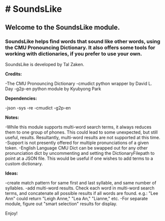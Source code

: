 <h1># SoundsLike</h1>

<h2>Welcome to the SoundsLike module.</h2>
<h3>SoundsLike helps find words that sound like other words, using the CMU Pronouncing Dictionary. 
It also offers some tools for working with dictionaries, if you prefer to use your own.</h3> 

SoundsLike is developed by Tal Zaken. 

<b>Credits:</b>

-The CMU Pronouncing Dictionary
-cmudict python wrapper by David L. Day
-g2p-en python module by Kyubyong Park

<b>Dependencies:</b>

-json
-sys
-re
-cmudict
-g2p-en

<b>Notes:</b>

-While this module supports multi-word search terms, it always reduces them to one group of phones.
 This could lead to some unexpected, but still useful, results. 
 Resultantly, multi-word results are not supported at this time.
-Support is not presently offered for multiple pronunciations of a given token.
-English Language CMU Dict can be swapped out for any other pronunciation dict
 by uncommenting and setting the DictionaryFilepath to point at a JSON file.
 This would be useful if one wishes to add terms to a custom dictionary.

<b>Ideas:</b>

-create match pattern for same first and last syllable, and same number of syllables.
-add multi-word results. Check each word in multi-word search terms,
 and concatenate all possible results if all words are found.
 e.g.: "Lee Ann" could return "Leigh Anne," "Lea An," "Lianne," etc.
-For separate module, figure out "smart selection" results for display.


Enjoy!
